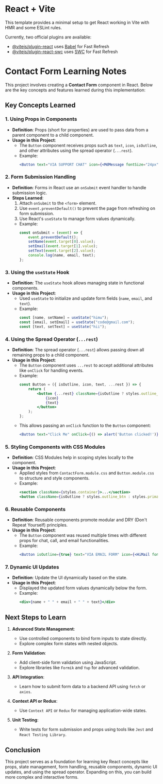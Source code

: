 # React + Vite

This template provides a minimal setup to get React working in Vite with HMR and some ESLint rules.

Currently, two official plugins are available:

- [@vitejs/plugin-react](https://github.com/vitejs/vite-plugin-react/blob/main/packages/plugin-react/README.md) uses [Babel](https://babeljs.io/) for Fast Refresh
- [@vitejs/plugin-react-swc](https://github.com/vitejs/vite-plugin-react-swc) uses [SWC](https://swc.rs/) for Fast Refresh

# Contact Form Learning Notes

This project involves creating a **Contact Form** component in React. Below are the key concepts and features learned during this implementation:

## Key Concepts Learned

### 1. **Using Props in Components**
   - **Definition**: Props (short for properties) are used to pass data from a parent component to a child component.
   - **Usage in this Project**:
     - The `Button` component receives props such as `text`, `icon`, `isOutline`, and other attributes using the spread operator (`...rest`).
     - Example:
       ```jsx
       <Button text="VIA SUPPORT CHAT" icon={<MdMessage fontSize="24px" />} />
       ```

### 2. **Form Submission Handling**
   - **Definition**: Forms in React use an `onSubmit` event handler to handle submission logic.
   - **Steps Learned**:
     1. Attach `onSubmit` to the `<form>` element.
     2. Use `event.preventDefault()` to prevent the page from refreshing on form submission.
     3. Use React's `useState` to manage form values dynamically.
     - Example:
       ```jsx
       const onSubmit = (event) => {
           event.preventDefault();
           setName(event.target[0].value);
           setEmail(event.target[1].value);
           setText(event.target[2].value);
           console.log(name, email, text);
       };
       ```

### 3. **Using the `useState` Hook**
   - **Definition**: The `useState` hook allows managing state in functional components.
   - **Usage in this Project**:
     - Used `useState` to initialize and update form fields (`name`, `email`, and `text`).
     - Example:
       ```jsx
       const [name, setName] = useState("himu");
       const [email, setEmail] = useState("code@gmail.com");
       const [text, setText] = useState("hii");
       ```

### 4. **Using the Spread Operator (`...rest`)**
   - **Definition**: The spread operator (`...rest`) allows passing down all remaining props to a child component.
   - **Usage in this Project**:
     - The `Button` component uses `...rest` to accept additional attributes like `onClick` for handling events.
     - Example:
       ```jsx
       const Button = ({ isOutline, icon, text, ...rest }) => {
           return (
               <button {...rest} className={isOutline ? styles.outline_btn : styles.primary_btn}>
                   {icon}
                   {text}
               </button>
           );
       };
       ```
     - This allows passing an `onClick` function to the `Button` component:
       ```jsx
       <Button text="Click Me" onClick={() => alert('Button clicked!')} />
       ```

### 5. **Styling Components with CSS Modules**
   - **Definition**: CSS Modules help in scoping styles locally to the component.
   - **Usage in this Project**:
     - Applied styles from `ContactForm.module.css` and `Button.module.css` to structure and style components.
     - Example:
       ```jsx
       <section className={styles.container}>...</section>
       <button className={isOutline ? styles.outline_btn : styles.primary_btn}>...</button>
       ```

### 6. **Reusable Components**
   - **Definition**: Reusable components promote modular and DRY (Don't Repeat Yourself) principles.
   - **Usage in this Project**:
     - The `Button` component was reused multiple times with different props for chat, call, and email functionalities.
     - Example:
       ```jsx
       <Button isOutline={true} text="VIA EMAIL FORM" icon={<HiMail fontSize="24px" />} />
       ```

### 7. **Dynamic UI Updates**
   - **Definition**: Update the UI dynamically based on the state.
   - **Usage in this Project**:
     - Displayed the updated form values dynamically below the form.
     - Example:
       ```jsx
       <div>{name + " " + email + " " + text}</div>
       ```

## Next Steps to Learn

1. **Advanced State Management**:
   - Use controlled components to bind form inputs to state directly.
   - Explore complex form states with nested objects.

2. **Form Validation**:
   - Add client-side form validation using JavaScript.
   - Explore libraries like `Formik` and `Yup` for advanced validation.

3. **API Integration**:
   - Learn how to submit form data to a backend API using `fetch` or `axios`.

4. **Context API or Redux**:
   - Use `Context API` or `Redux` for managing application-wide states.

5. **Unit Testing**:
   - Write tests for form submission and props using tools like `Jest` and `React Testing Library`.

## Conclusion
This project serves as a foundation for learning key React concepts like props, state management, form handling, reusable components, dynamic UI updates, and using the spread operator. Expanding on this, you can build more complex and interactive forms.
